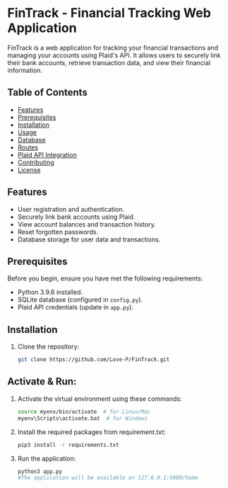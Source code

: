 # FinTrack - Financial Tracking Web Application

FinTrack is a web application for tracking your financial transactions and managing your accounts using Plaid's API. It allows users to securely link their bank accounts, retrieve transaction data, and view their financial information.

## Table of Contents

- [Features](#features)
- [Prerequisites](#prerequisites)
- [Installation](#installation)
- [Usage](#usage)
- [Database](#database)
- [Routes](#routes)
- [Plaid API Integration](#plaid-api-integration)
- [Contributing](#contributing)
- [License](#license)

## Features

- User registration and authentication.
- Securely link bank accounts using Plaid.
- View account balances and transaction history.
- Reset forgotten passwords.
- Database storage for user data and transactions.

## Prerequisites

Before you begin, ensure you have met the following requirements:

- Python 3.9.6 installed.
- SQLite database (configured in `config.py`).
- Plaid API credentials (update in `app.py`).

## Installation

1. Clone the repository:

   ```bash
   git clone https://github.com/Love-P/FinTrack.git

## Activate & Run:

1. Activate the virtual environment using these commands:

   ```bash
   source myenv/bin/activate  # for Linux/Mac
   myenv\Scripts\activate.bat  # for Windows

2. Install the required packages from requirement.txt:

   ```bash
   pip3 install -r requirements.txt

3. Run the application:

   ```bash
   python3 app.py
   #The application will be available on 127.0.0.1:5000/home
